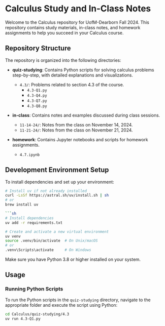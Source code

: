 # Calculus Study and In-Class Notes

Welcome to the Calculus repository for UofM-Dearborn Fall 2024. This repository contains study materials, in-class notes, and homework assignments to help you succeed in your Calculus course.

## Repository Structure

The repository is organized into the following directories:

- **quiz-studying**: Contains Python scripts for solving calculus problems step-by-step, with detailed explanations and visualizations.
    - `4.3/`: Problems related to section 4.3 of the course.
        - `4.3-Q1.py`
        - `4.3-Q4.py`
        - `4.3-Q7.py`
        - `4.3-Q8.py`

- **in-class**: Contains notes and examples discussed during class sessions.
    - `11-14-24/`: Notes from the class on November 14, 2024.
    - `11-21-24/`: Notes from the class on November 21, 2024.

- **homework**: Contains Jupyter notebooks and scripts for homework assignments.
    - `4.7.ipynb`

## Development Environment Setup

To install dependencies and set up your environment:

```sh
# Install uv if not already installed
curl -LsSf https://astral.sh/uv/install.sh | sh
# or
brew install uv

```sh
# Install dependencies
uv add -r requirements.txt

# Create and activate a new virtual environment
uv venv
source .venv/bin/activate  # On Unix/macOS
# or
.venv\Scripts\activate     # On Windows
```

Make sure you have Python 3.8 or higher installed on your system.

## Usage

### Running Python Scripts

To run the Python scripts in the `quiz-studying` directory, navigate to the appropriate folder and execute the script using Python:

```sh
cd Calculus/quiz-studying/4.3
uv run 4.3-Q1.py
```
